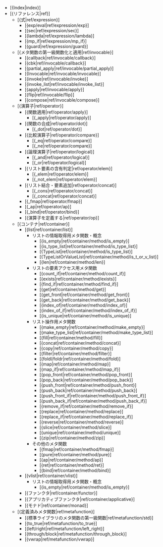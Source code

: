 - [{Index|index}]
- [{リファレンス|ref}]
    - [{式|ref/expression}]
        - [{exp/eval|ref/expression/exp}]
        - [{sec|ref/expression/sec}]
        - [{lambda|ref/expression/lambda}]
        - [{mp_if|ref/expression/mp_if}]
        - [{guard|ref/expression/guard}]
    - [{メタ関数の第一級関数化と適用|ref/invocable}]
        - [{callback|ref/invocable/callback}]
        - [{cbk|ref/invocable/callback}]
        - [{partial_apply|ref/invocable/partial_apply}]
        - [{Invocable|ref/invocable/invocable}]
        - [{invoke|ref/invocable/invoke}]
        - [{invoke_list|ref/invocable/invoke_list}]
        - [{apply|ref/invocable/apply}]
        - [{flip|ref/invocable/flip}]
        - [{compose|ref/invocable/compose}]
    - [{演算子|ref/operator}]
        - [{関数適用|ref/operator/apply}]
            - [{_apply|ref/operator/apply}]
        - [{関数の合成|ref/operator/dot}]
            - [{_dot|ref/operator/dot}]
        - [{比較演算子|ref/operator/compare}]
            - [{_eq|ref/operator/compare}]
            - [{_ne|ref/operator/compare}]
        - [{論理演算子|ref/operator/logical}]
            - [{_and|ref/operator/logical}]
            - [{_or|ref/operator/logical}]
        - [{リスト要素の含有判定|ref/operator/elem}]
            - [{_elem|ref/operator/elem}]
            - [{_not_elem|ref/operator/elem}]
        - [{リスト結合・要素追加|ref/operator/concat}]
            - [{_cons|ref/operator/concat}]
            - [{_concat|ref/operator/concat}]
        - [{_fmap|ref/operator/fmap}]
        - [{_ap|ref/operator/ap}]
        - [{_bind|ref/operator/bind}]
        - [{演算子を定義する|ref/operator/op}]
    - [{コンテナ|ref/container}]
        - [{list|ref/container/list}]
            - リストの情報取得用メタ関数・概念
                - [{is_empty|ref/container/method/is_empty}]
                - [{is_type_list|ref/container/method/is_type_list}]
                - [{TypeList|ref/container/method/is_type_list}]
                - [{TypeListOrValueList|ref/container/method/is_t_or_v_list}]
                - [{len|ref/container/method/len}]
            - リストの要素アクセス用メタ関数
                - [{count_if|ref/container/method/count_if}]
                - [{exists|ref/container/method/exists}]
                - [{find_if|ref/container/method/find_if}]
                - [{get|ref/container/method/get}]
                - [{get_front|ref/container/method/get_front}]
                - [{get_back|ref/container/method/get_back}]
                - [{index_of|ref/container/method/index_of}]
                - [{index_of_if|ref/container/method/index_of_if}]
                - [{is_unique|ref/container/method/is_unique}]
            - リスト操作用メタ関数
                - [{make_empty|ref/container/method/make_empty}]
                - [{make_type_list|ref/container/method/make_type_list}]
                - [{fill|ref/container/method/fill}]
                - [{concat|ref/container/method/concat}]
                - [{copy|ref/container/method/copy}]
                - [{filter|ref/container/method/filter}]
                - [{foldl/foldr|ref/container/method/fold}]
                - [{map|ref/container/method/map}]
                - [{map_if|ref/container/method/map_if}]
                - [{pop_front|ref/container/method/pop_front}]
                - [{pop_back|ref/container/method/pop_back}]
                - [{push_front|ref/container/method/push_front}]
                - [{push_back|ref/container/method/push_back}]
                - [{push_front_if|ref/container/method/push_front_if}]
                - [{push_back_if|ref/container/method/push_back_if}]
                - [{remove_if|ref/container/method/remove_if}]
                - [{replace|ref/container/method/replace}]
                - [{replace_if|ref/container/method/replace_if}]
                - [{reverse|ref/container/method/reverse}]
                - [{slice|ref/container/method/slice}]
                - [{unique|ref/container/method/unique}]
                - [{zip|ref/container/method/zip}]
            - その他のメタ関数
                - [{fmap|ref/container/method/fmap}]
                - [{pure|ref/container/method/pure}]
                - [{ap|ref/container/method/ap}]
                - [{ret|ref/container/method/ret}]
                - [{bind|ref/container/method/bind}]
        - [{vlist|ref/container/vlist}]
            - リストの情報取得用メタ関数・概念
                - [{is_empty|ref/container/method/is_empty}]
        - [{ファンクタ|ref/container/functor}]
        - [{アプリカティブファンクタ|ref/container/applicative}]
        - [{モナド|ref/container/monad}]
    - [{定義済みメタ関数|ref/metafunction}]
        - [{標準ライブラリのメタ関数の第一級関数|ref/metafunction/std}]
        - [{to_true|ref/metafunction/to_true}]
        - [{left/right|ref/metafunction/left_right}]
        - [{through/block|ref/metafunction/through_block}]
        - [{vwrap|ref/metafunction/vwrap}]
    <!-- - [{マクロ|ref/macro}] -->
